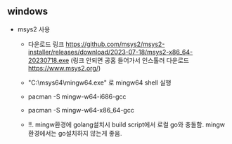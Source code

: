 ## windows

- msys2 사용

  - 다운로드 링크 https://github.com/msys2/msys2-installer/releases/download/2023-07-18/msys2-x86_64-20230718.exe
    (링크 안되면 공홈 들어가서 인스톨러 다운로드 https://www.msys2.org/)

  - "C:\msys64\mingw64.exe" 로 mingw64 shell 실행

  - pacman -S mingw-w64-i686-gcc
  - pacman -S mingw-w64-x86_64-gcc
  - !!. mingw환경에 golang설치시 build script에서 로컬 go와 충돌함. mingw환경에서는 go설치하지 않는게 좋음.
